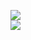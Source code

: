 [![](https://img.shields.io/badge/Made%20With-Github%20Spray-lightgrey.svg?style=for-the-badge&logo=github)](https://github.com/Annihil/github-spray#28133)  
[![](https://i.imgur.com/2DrTn0Z.gif)](https://github.com/Annihil/github-spray)